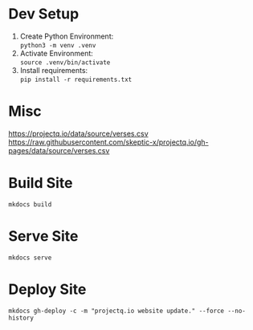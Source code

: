 # Dev Setup

1. Create Python Environment:  
`python3 -m venv .venv`
2. Activate Environment:  
`source .venv/bin/activate `
3. Install requirements:  
`pip install -r requirements.txt`

# Misc
https://projectq.io/data/source/verses.csv
https://raw.githubusercontent.com/skeptic-x/projectq.io/gh-pages/data/source/verses.csv
# Build Site
`mkdocs build`
# Serve Site
`mkdocs serve`
# Deploy Site
`mkdocs gh-deploy -c -m "projectq.io website update." --force --no-history`